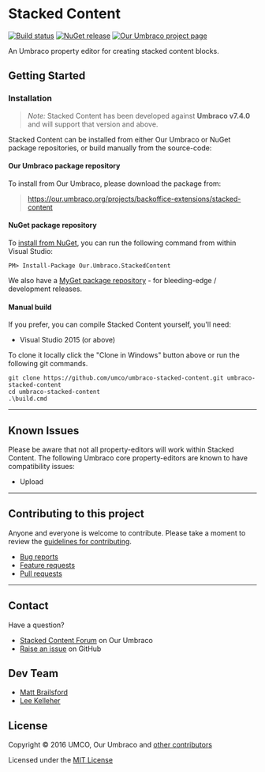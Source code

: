 # Stacked Content

[![Build status](https://img.shields.io/appveyor/ci/UMCO/umbraco-stacked-content.svg)](https://ci.appveyor.com/project/UMCO/umbraco-stacked-content)
[![NuGet release](https://img.shields.io/nuget/v/Our.Umbraco.StackedContent.svg)](https://www.nuget.org/packages/Our.Umbraco.StackedContent)
[![Our Umbraco project page](https://img.shields.io/badge/our-umbraco-orange.svg)](https://our.umbraco.org/projects/backoffice-extensions/stacked-content)

An Umbraco property editor for creating stacked content blocks.

## Getting Started

### Installation

> *Note:* Stacked Content has been developed against **Umbraco v7.4.0** and will support that version and above.

Stacked Content can be installed from either Our Umbraco or NuGet package repositories, or build manually from the source-code:

#### Our Umbraco package repository

To install from Our Umbraco, please download the package from:

> <https://our.umbraco.org/projects/backoffice-extensions/stacked-content>

#### NuGet package repository

To [install from NuGet](https://www.nuget.org/packages/Our.Umbraco.StackedContent), you can run the following command from within Visual Studio:

	PM> Install-Package Our.Umbraco.StackedContent

We also have a [MyGet package repository](https://www.myget.org/gallery/umbraco-packages) - for bleeding-edge / development releases.

#### Manual build

If you prefer, you can compile Stacked Content yourself, you'll need:

* Visual Studio 2015 (or above)

To clone it locally click the "Clone in Windows" button above or run the following git commands.

	git clone https://github.com/umco/umbraco-stacked-content.git umbraco-stacked-content
	cd umbraco-stacked-content
	.\build.cmd

---

## Known Issues

Please be aware that not all property-editors will work within Stacked Content. The following Umbraco core property-editors are known to have compatibility issues:

* Upload

---

## Contributing to this project

Anyone and everyone is welcome to contribute. Please take a moment to review the [guidelines for contributing](CONTRIBUTING.md).

* [Bug reports](CONTRIBUTING.md#bugs)
* [Feature requests](CONTRIBUTING.md#features)
* [Pull requests](CONTRIBUTING.md#pull-requests)

---

## Contact

Have a question?

* [Stacked Content Forum](https://our.umbraco.org/projects/backoffice-extensions/stacked-content/stacked-content-feedback) on Our Umbraco
* [Raise an issue](https://github.com/umco/umbraco-stacked-content/issues) on GitHub

## Dev Team

* [Matt Brailsford](https://github.com/mattbrailsford)
* [Lee Kelleher](https://github.com/leekelleher)

## License

Copyright &copy; 2016 UMCO, Our Umbraco and [other contributors](https://github.com/umco/umbraco-stacked-content/graphs/contributors)

Licensed under the [MIT License](LICENSE.md)
